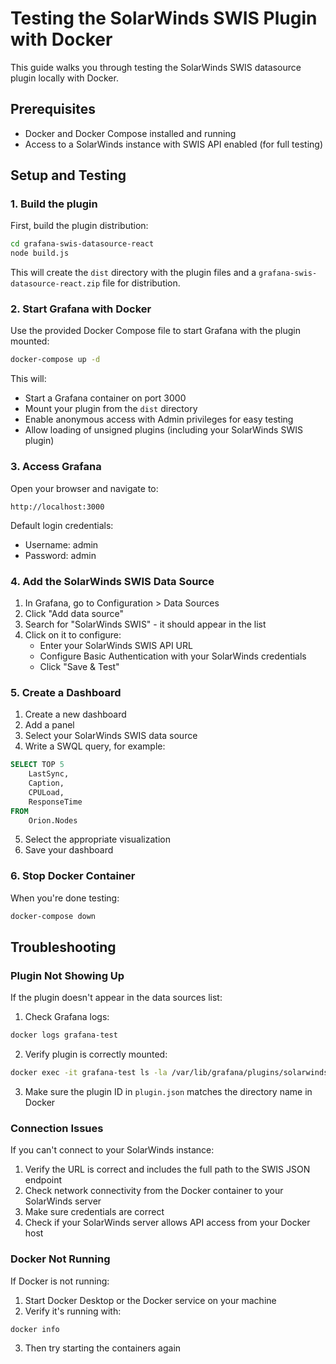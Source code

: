 # Testing the SolarWinds SWIS Plugin with Docker

This guide walks you through testing the SolarWinds SWIS datasource plugin locally with Docker.

## Prerequisites

- Docker and Docker Compose installed and running
- Access to a SolarWinds instance with SWIS API enabled (for full testing)

## Setup and Testing

### 1. Build the plugin

First, build the plugin distribution:

```bash
cd grafana-swis-datasource-react
node build.js
```

This will create the `dist` directory with the plugin files and a `grafana-swis-datasource-react.zip` file for distribution.

### 2. Start Grafana with Docker

Use the provided Docker Compose file to start Grafana with the plugin mounted:

```bash
docker-compose up -d
```

This will:
- Start a Grafana container on port 3000
- Mount your plugin from the `dist` directory
- Enable anonymous access with Admin privileges for easy testing
- Allow loading of unsigned plugins (including your SolarWinds SWIS plugin)

### 3. Access Grafana

Open your browser and navigate to:

```
http://localhost:3000
```

Default login credentials:
- Username: admin
- Password: admin

### 4. Add the SolarWinds SWIS Data Source

1. In Grafana, go to Configuration > Data Sources
2. Click "Add data source"
3. Search for "SolarWinds SWIS" - it should appear in the list
4. Click on it to configure:
   - Enter your SolarWinds SWIS API URL
   - Configure Basic Authentication with your SolarWinds credentials
   - Click "Save & Test"

### 5. Create a Dashboard

1. Create a new dashboard
2. Add a panel
3. Select your SolarWinds SWIS data source
4. Write a SWQL query, for example:

```sql
SELECT TOP 5
    LastSync, 
    Caption,
    CPULoad, 
    ResponseTime 
FROM
    Orion.Nodes
```

5. Select the appropriate visualization
6. Save your dashboard

### 6. Stop Docker Container

When you're done testing:

```bash
docker-compose down
```

## Troubleshooting

### Plugin Not Showing Up

If the plugin doesn't appear in the data sources list:

1. Check Grafana logs:
```bash
docker logs grafana-test
```

2. Verify plugin is correctly mounted:
```bash
docker exec -it grafana-test ls -la /var/lib/grafana/plugins/solarwinds-swis-datasource
```

3. Make sure the plugin ID in `plugin.json` matches the directory name in Docker

### Connection Issues

If you can't connect to your SolarWinds instance:

1. Verify the URL is correct and includes the full path to the SWIS JSON endpoint
2. Check network connectivity from the Docker container to your SolarWinds server
3. Make sure credentials are correct
4. Check if your SolarWinds server allows API access from your Docker host

### Docker Not Running

If Docker is not running:

1. Start Docker Desktop or the Docker service on your machine
2. Verify it's running with:
```bash
docker info
```

3. Then try starting the containers again
